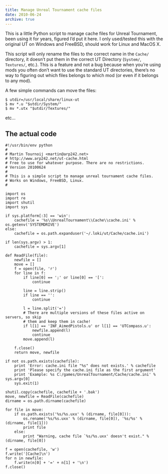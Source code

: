 ```yaml
---
title: Manage Unreal Tournament cache files
date: 2010-06-24
archive: true
---
```


This is a little Python script to manage cache files for Unreal Tournament, been
using it for years, figured I’d put it here. I only used/tested this with the
original UT on Windows and FreeBSD, should work for Linux and MacOS X.

This script will only rename the files to the correct name in the `Cache/`
directory, it doesn’t put them in the correct UT Directory (`System/`,
`Textures/`, etc.).
This is a feature and not a bug because when you’re using mods you often don’t
want to use the standard UT directories, there’s no way to figuring out which
files belongs to which mod (or even if it belongs to any mod).

A few simple commands can move the files:

    $ utdir=/usr/local/share/linux-ut
    $ mv *.u "$utdir/System/"
    $ mv *.utx "$utdir/Textures/"

etc…

The actual code
---------------

    #!/usr/bin/env python
    #
    # Martin Tournoij <martin@arp242.net>
    # http://www.arp242.net/ut-cache.html
    # Free to use for whatever purpose. There are no restrictions.
    # Version 20100624
    #
    # This is a simple script to manage unreal tournament cache files.
    # Works on Windows, FreeBSD, Linux.
    #

    import os
    import re
    import shutil
    import sys

    if sys.platform[:3] == 'win':
        cachefile = '%s\\UnrealTournament\\Cache\\cache.ini' % os.getenv('SYSTEMDRIVE')
    else:
        cachefile = os.path.expanduser('~/.loki/ut/Cache/cache.ini')

    if len(sys.argv) > 1:
        cachefile = sys.argv[1]

    def ReadFile(file):
        newfile = []
        move = []
        f = open(file, 'r')
        for line in f:
            if line[0] == ';' or line[0] == '[':
                continue

            line = line.strip()
            if line == '':
                continue

            l = line.split('=')
            # There are multiple versions of these files active on servers, so skip
            # them and keep them in cache!
            if l[1] == 'INF_AimedPistols.u' or l[1] == 'UTCompass.u':
                newfile.append(l)
                continue
            move.append(l)

        f.close()
        return move, newfile

    if not os.path.exists(cachefile):
        print 'Error: cache.ini file "%s" does not exists.' % cachefile
        print 'Please specify the cache.ini file as the first argument'
        print 'Example: %s C:/games/UnrealTournament/Cache/cache.ini' % sys.argv[0]
        sys.exit(1)

    shutil.copy(cachefile, cachefile + '.bak')
    move, newfile = ReadFile(cachefile)
    dirname = os.path.dirname(cachefile)

    for file in move:
        if os.path.exists('%s/%s.uxx' % (dirname, file[0])):
            os.rename('%s/%s.uxx' % (dirname, file[0]), '%s/%s' % (dirname, file[1]))
            print file
        else:
            print "Warning, cache file `%s/%s.uxx' doesn't exist." % (dirname, file[0])

    f = open(cachefile, 'w')
    f.write('[Cache]\n')
    for n in newfile:
        f.write(n[0] + '=' + n[1] + '\n')
    f.close()
